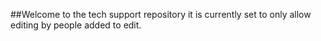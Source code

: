 ##Welcome to the tech support repository it is currently set to only allow editing by people added to edit.
